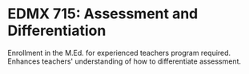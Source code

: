 # EDMX 715: Assessment and Differentiation

Enrollment in the M.Ed. for experienced teachers program required. Enhances teachers' understanding of how to differentiate assessment.